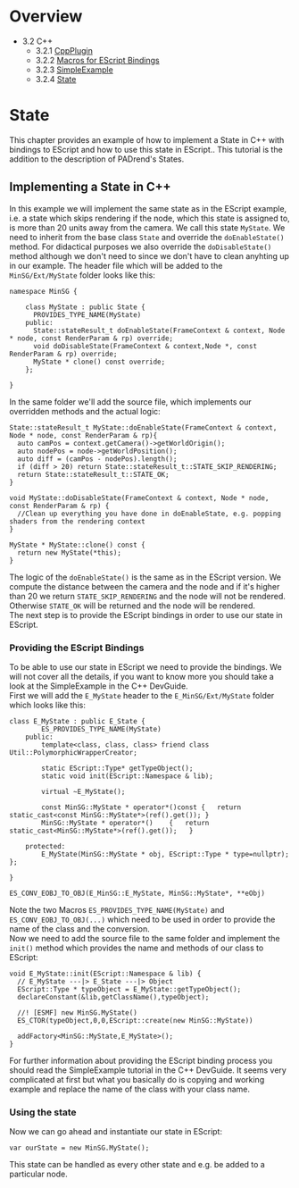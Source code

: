 <!------------------------------------------------------------------------------------------------
This work is licensed under the Creative Commons Attribution-ShareAlike 4.0 International License.
 To view a copy of this license, visit http://creativecommons.org/licenses/by-sa/4.0/.
 Author: Stanislaw Eppinger (eppinger@mail.uni-paderborn.de)
 PADrend Version 1.0.0
------------------------------------------------------------------------------------------------->
<!---BEGINN_INDEXSECTION--->
<!---Automaticly generated section. Do not edit!!!--->
# Overview
* 3.2 C++
    * 3.2.1 [CppPlugin](../../../3_Development_Guide/2_C++/1_CppPlugin.html)
    * 3.2.2 [Macros for EScript Bindings](../../../3_Development_Guide/2_C++/2_Macros_for_EScript_Bindings.html)
    * 3.2.3 [SimpleExample](../../../3_Development_Guide/2_C++/3_SimpleExample/SimpleExample.html)
    * 3.2.4 [State](../../../3_Development_Guide/2_C++/4_State/State.html)
<!---END_INDEXSECTION--->

# State

This chapter provides an example of how to implement a State in C++ with bindings to EScript and how to use this state in EScript.. This tutorial is the addition to the description of PADrend's States. 

## Implementing a State in C++

In this example we will implement the same state as in the EScript example, i.e. a state which skips rendering if the node, which this state is assigned to, is more than 20 units away from the camera. We call this state `MyState`. We need to inherit from the base class `State` and override the `doEnableState()` method. For didactical purposes we also override the `doDisableState()` method although we don't need to since we don't have to clean anyhting up in our example. The header file which will be added to the `MinSG/Ext/MyState` folder looks like this: 

<!---INCLUDE src=MinSG/NodeStates/State/MyState.h, start=12, end=22--->
<!---BEGINN_CODESECTION--->
<!---Automaticly generated section. Do not edit!!!--->
    namespace MinSG {
    
        class MyState : public State {
          PROVIDES_TYPE_NAME(MyState)
        public:
          State::stateResult_t doEnableState(FrameContext & context, Node * node, const RenderParam & rp) override;
          void doDisableState(FrameContext & context,Node *, const RenderParam & rp) override;
          MyState * clone() const override;
        };
    
    }
<!---END_CODESECTION--->

In the same folder we'll add the source file, which implements our overridden methods and the actual logic:

<!---INCLUDE src=MinSG/NodeStates/State/MyState.cpp, start=14, end=28--->
<!---BEGINN_CODESECTION--->
<!---Automaticly generated section. Do not edit!!!--->
    State::stateResult_t MyState::doEnableState(FrameContext & context, Node * node, const RenderParam & rp){
      auto camPos = context.getCamera()->getWorldOrigin();
      auto nodePos = node->getWorldPosition();
      auto diff = (camPos - nodePos).length();
      if (diff > 20) return State::stateResult_t::STATE_SKIP_RENDERING;
      return State::stateResult_t::STATE_OK;
    }
    
    void MyState::doDisableState(FrameContext & context, Node * node, const RenderParam & rp) {
      //Clean up everything you have done in doEnableState, e.g. popping shaders from the rendering context
    }
    
    MyState * MyState::clone() const {
      return new MyState(*this);
    }
<!---END_CODESECTION--->

The logic of the `doEnableState()` is the same as in the EScript version. We compute the distance between the camera and the node and if it's higher than 20 we return `STATE_SKIP_RENDERING` and the node will not be rendered. Otherwise `STATE_OK` will be returned and the node will be rendered.  
The next step is to provide the EScript bindings in order to use our state in EScript.

### Providing the EScript Bindings

To be able to use our state in EScript we need to provide the bindings. We will not cover all the details, if you want to know more you should take a look at the SimpleExample in the C++ DevGuide.  
First we will add the `E_MyState` header to the `E_MinSG/Ext/MyState` folder which looks like this: 

<!---INCLUDE src=MinSG/NodeStates/State/E_MyState.h, start=23, end=42--->
<!---BEGINN_CODESECTION--->
<!---Automaticly generated section. Do not edit!!!--->
    class E_MyState : public E_State {
            ES_PROVIDES_TYPE_NAME(MyState)
        public:
            template<class, class, class> friend class Util::PolymorphicWrapperCreator;
    
            static EScript::Type* getTypeObject();
            static void init(EScript::Namespace & lib);
    
            virtual ~E_MyState();
    
            const MinSG::MyState * operator*()const	{	return static_cast<const MinSG::MyState*>(ref().get());	}
            MinSG::MyState * operator*()	{	return static_cast<MinSG::MyState*>(ref().get());	}
    
        protected:
            E_MyState(MinSG::MyState * obj, EScript::Type * type=nullptr);
    };
    
    }
    
    ES_CONV_EOBJ_TO_OBJ(E_MinSG::E_MyState, MinSG::MyState*, **eObj)
<!---END_CODESECTION--->

Note the two Macros `ES_PROVIDES_TYPE_NAME(MyState)` and `ES_CONV_EOBJ_TO_OBJ(...)` which need to be used in order to provide the name of the class and the conversion.  
Now we need to add the source file to the same folder and implement the `init()` method which provides the name and methods of our class to EScript:

<!---INCLUDE src=MinSG/NodeStates/State/E_MyState.cpp, start=32, end=41--->
<!---BEGINN_CODESECTION--->
<!---Automaticly generated section. Do not edit!!!--->
    void E_MyState::init(EScript::Namespace & lib) {
      // E_MyState ---|> E_State ---|> Object
      EScript::Type * typeObject = E_MyState::getTypeObject();
      declareConstant(&lib,getClassName(),typeObject);
      
      //! [ESMF] new MinSG.MyState()
      ES_CTOR(typeObject,0,0,EScript::create(new MinSG::MyState))
    
      addFactory<MinSG::MyState,E_MyState>();
    }
<!---END_CODESECTION--->

For further information about providing the EScript binding process you should read the SimpleExample tutorial in the C++ DevGuide. It seems very complicated at first but what you basically do is copying and working example and replace the name of the class with your class name.

### Using the state

Now we can go ahead and instantiate our state in EScript:

```
var ourState = new MinSG.MyState();
```

This state can be handled as every other state and e.g. be added to a particular node.


